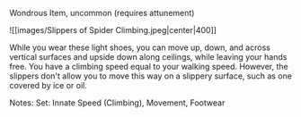 Wondrous Item, uncommon (requires attunement)

![[images/Slippers of Spider Climbing.jpeg|center|400]]

While you wear these light shoes, you can move up, down, and across vertical surfaces and upside down along ceilings, while leaving your hands free. You have a climbing speed equal to your walking speed. However, the slippers don't allow you to move this way on a slippery surface, such as one covered by ice or oil.

Notes: Set: Innate Speed (Climbing), Movement, Footwear